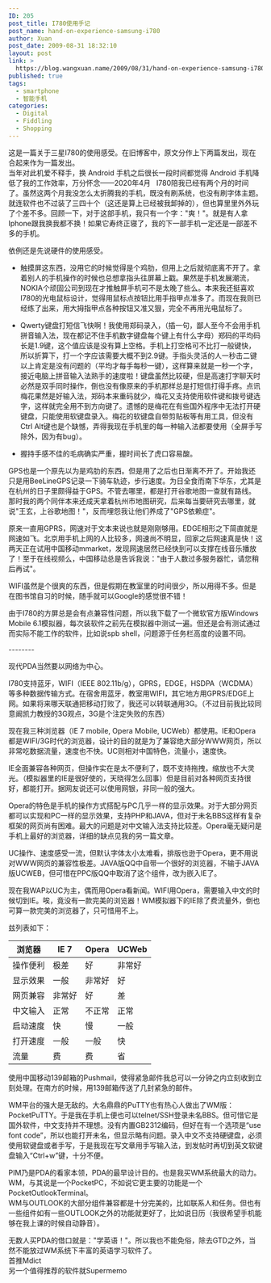 ```yaml
---
ID: 205
post_title: I780使用手记
post_name: hand-on-experience-samsung-i780
author: Xuan
post_date: 2009-08-31 18:32:10
layout: post
link: >
  https://blog.wangxuan.name/2009/08/31/hand-on-experience-samsung-i780/
published: true
tags:
  - smartphone
  - 智能手机
categories:
  - Digital
  - Fiddling
  - Shopping
---
```

这是一篇关于三星I780的使用感受。在旧博客中，原文分作上下两篇发出，现在合起来作为一篇发出。  
当年对此机爱不释手，换 Android 手机之后很长一段时间都觉得 Android 手机降低了我的工作效率，万分怀念——2020年4月
 
I780陪我已经有两个月的时间了。虽然这两个月我没怎么太折腾我的手机，既没有刷系统，也没有刷字体主题。就连软件也不过装了三四十个（这还是算上已经被我卸掉的），但也算里里外外玩了个差不多。回顾一下，对于这部手机，我只有一个字："爽！"。就是有人拿Iphone跟我换我都不换！如果它寿终正寝了，我的下一部手机一定还是一部差不多的手机。

依例还是先说硬件的使用感受。

- 触摸屏这东西，没用它的时候觉得是个鸡肋，但用上之后就彻底离不开了。拿着别人的手机操作的时候也总想拿指头往屏幕上戳。果然是手机发展潮流，NOKIA个顽固公司到现在才推触屏手机可不是太晚了些么。本来我还挺喜欢I780的光电鼠标设计，觉得用鼠标点按钮比用手指甲点准多了。而现在我则已经练了出来，用大拇指甲点各种按钮又准又狠，完全不再用光电鼠标了。

- Qwerty键盘打短信飞快啊！我使用郑码录入，（插一句，鄙人至今不会用手机拼音输入法，现在都记不住手机数字键盘每个键上有什么字母）郑码的平均码长是1.9键，这个值应该是没有算上空格。手机上打空格可不比打一般键快，所以折算下，打一个字应该需要大概不到2.9键。手指头灵活的人一秒击二键以上肯定是没有问题的（平均才每手每秒一键），这样算来就是一秒一个字，接近电脑上拼音输入法熟手的速度啦！键盘虽然比较硬，但是高速打字聊天时必然是双手同时操作，倒也没有像原来的手机那样总是打短信打得手疼。点讯梅花果然是好输入法，郑码本来重码就少，梅花又支持使用软件键和拨号键选字，这样就完全用不到方向键了。遗憾的是梅花在有些国外程序中无法打开硬键盘，只能使用软键盘录入。梅花的软键盘自带剪贴板等有用工具，但没有Ctrl Alt键也是个缺憾，弄得我现在手机里的每一种输入法都要使用（全屏手写除外，因为有bug）。

- 握持手感不佳的毛病确实严重，握时间长了虎口容易酸。

GPS也是一个原先以为是鸡肋的东西。但是用了之后也日渐离不开了。开始我还只是用BeeLineGPS记录一下骑车轨迹，步行速度。为日全食而南下华东，尤其是在杭州的日子里颇得益于GPS。不管去哪里，都是打开谷歌地图一查就有路线。那时我的两个同伴本来还成天拿着杭州市地图研究，后来每当要研究去哪里，就说"王玄，上谷歌地图！"，反而埋怨我让他们养成了"GPS依赖症"。

原来一直用GPRS，网速对于文本来说也就是刚刚够用。EDGE相形之下简直就是网速如飞。北京用手机上网的人比较多，网速尚不明显，回家之后网速真是快！这两天正在试用中国移动mmarket，发现网速居然已经快到可以支撑在线音乐播放了！至于在线视频么，中国移动总是告诉我说："由于人数过多服务器忙，请您稍后再试"。

WIFI虽然是个很爽的东西，但是假期在教室里的时间很少，所以用得不多。但是在图书馆自习的时候，随手就可以Google的感觉很不错！

由于I780的方屏总是会有点兼容性问题，所以我下载了一个微软官方版Windows Mobile 6.1模拟器，每次装软件之前先在模拟器中测试一遍。但还是会有测试通过而实际不能工作的软件，比如说spb shell，问题源于任务栏高度的设置不同。

-------- 

现代PDA当然要以网络为中心。

I780支持蓝牙，WIFI（IEEE 802.11b/g），GPRS，EDGE，HSDPA（WCDMA）等多种数据传输方式。在宿舍用蓝牙，教室用WIFI，其它地方用GPRS/EDGE上网。如果将来哪天联通把移动打败了，我还可以转联通用3G。（不过目前我比较同意阚凯力教授的3G观点，3G是个注定失败的东西）

现在我三种浏览器（IE 7 mobile, Opera Mobile, UCWeb）都使用。IE和Opera都是WIFI/3G时代的浏览器，设计的目的就是为了兼容绝大部分WWW网页，所以非常吃数据流量，速度也不快。UC则相对中国特色，流量小，速度快。

IE全面兼容各种网页，但操作实在是太不便利了，既不支持拖拽，缩放也不大灵光。（模拟器里的IE是很好使的，天晓得怎么回事）但是目前对各种网页支持很好，都能打开。据网友说还可以使用网银，非同一般的强大。

Opera的特色是手机的操作方式搭配与PC几乎一样的显示效果。对于大部分网页都可以实现和PC一样的显示效果，支持PHP和JAVA，但对于未名BBS这样有复杂框架的网页尚有困难。最大的问题是对中文输入法支持比较差。Opera毫无疑问是手机上最好的浏览器，详细的缺点见我的另一篇文章。

UC操作、速度感受一流，但默认字体太小太难看，排版也逊于Opera，更不用说对WWW网页的兼容性极差。JAVA版QQ中自带一个很好的浏览器，不输于JAVA版UCWEB，但可惜在PPC版QQ中取消了这个组件，改为嵌入IE了。

现在我WAP以UC为主，偶而用Opera看新闻。WIFI用Opera，需要输入中文的时候切到IE。唉，竟没有一款完美的浏览器！WM模拟器下的IE除了费流量外，倒也可算一款完美的浏览器了，只可惜用不上。

兹列表如下：

| 浏览器   | IE 7   | Opera  | UCWeb  |
|----------|--------|--------|--------|
| 操作便利 | 极差   | 好     | 非常好 |
| 显示效果 | 一般   | 非常好 | 好     |
| 网页兼容 | 非常好 | 好     | 差     |
| 中文输入 | 正常   | 不正常 | 正常   |
| 启动速度 | 快     | 慢     | 一般   |
| 打开速度 | 一般   | 一般   | 快     |
| 流量     | 费     | 费     | 省     |

使用中国移动139邮箱的Pushmail，使得紧急邮件我总可以一分钟之内立刻收到立刻处理。在南方的时候，用139邮箱传送了几封紧急的邮件。

WM平台的强大是无敌的。大名鼎鼎的PuTTY也有热心人做出了WM版：PocketPuTTY。于是我在手机上便也可以telnet/SSH登录未名BBS。但可惜它是国外软件，中文支持并不理想。没有内置GB2312编码，但好在有一个选项是“use font code”，所以也能打开未名，但显示略有问题。录入中文不支持硬键盘，必须使用软键盘或者手写，于是我现在写文章用手写输入法，到发帖时再切到英文软键盘输入“Ctrl+w”键，十分不便。

PIM乃是PDA的看家本领，PDA的最早设计目的。也是我买WM系统最大的动力。  
WM，与其说是一个PocketPC，不如说它更主要的功能是一个PocketOutlookTerminal。  
WM与OUTLOOK的大部分组件兼容都是十分完美的，比如联系人和任务。但也有一些组件如有一些OUTLOOK之外的功能就更好了，比如说日历（我很希望手机能够在我上课的时候自动静音）。

无数人买PDA的借口就是："学英语！"。所以我也不能免俗，除去GTD之外，当然不能放过WM系统下丰富的英语学习软件了。  
首推Mdict  
另一个值得推荐的软件就Supermemo